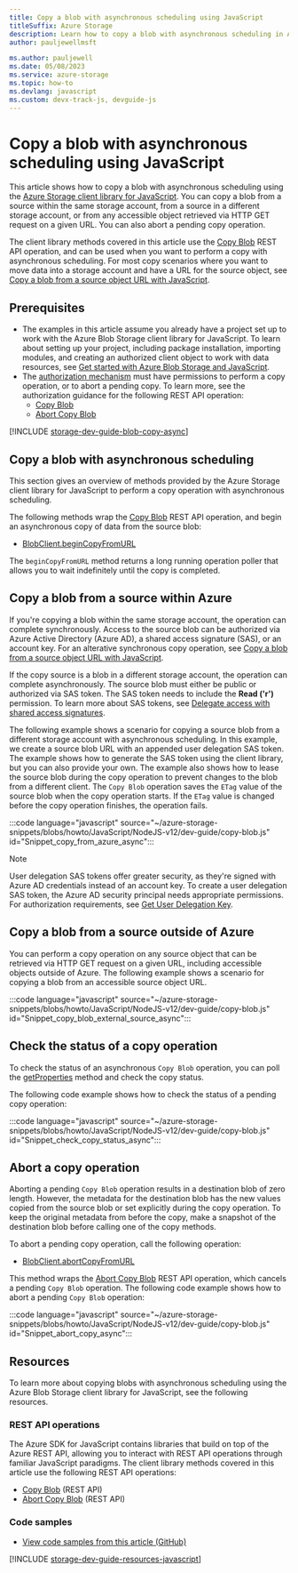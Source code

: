 ```yaml
---
title: Copy a blob with asynchronous scheduling using JavaScript
titleSuffix: Azure Storage
description: Learn how to copy a blob with asynchronous scheduling in Azure Storage by using the JavaScript client library.
author: pauljewellmsft

ms.author: pauljewell
ms.date: 05/08/2023
ms.service: azure-storage
ms.topic: how-to
ms.devlang: javascript
ms.custom: devx-track-js, devguide-js
---
```


# Copy a blob with asynchronous scheduling using JavaScript

This article shows how to copy a blob with asynchronous scheduling using the [Azure Storage client library for JavaScript](/javascript/api/overview/azure/storage-blob-readme). You can copy a blob from a source within the same storage account, from a source in a different storage account, or from any accessible object retrieved via HTTP GET request on a given URL. You can also abort a pending copy operation.

The client library methods covered in this article use the [Copy Blob](/rest/api/storageservices/copy-blob) REST API operation, and can be used when you want to perform a copy with asynchronous scheduling. For most copy scenarios where you want to move data into a storage account and have a URL for the source object, see [Copy a blob from a source object URL with JavaScript](storage-blob-copy-url-javascript.md).

## Prerequisites

- The examples in this article assume you already have a project set up to work with the Azure Blob Storage client library for JavaScript. To learn about setting up your project, including package installation, importing modules, and creating an authorized client object to work with data resources, see [Get started with Azure Blob Storage and JavaScript](storage-blob-javascript-get-started.md).
- The [authorization mechanism](../common/authorize-data-access.md) must have permissions to perform a copy operation, or to abort a pending copy. To learn more, see the authorization guidance for the following REST API operation:
    - [Copy Blob](/rest/api/storageservices/copy-blob#authorization)
    - [Abort Copy Blob](/rest/api/storageservices/abort-copy-blob#authorization)

[!INCLUDE [storage-dev-guide-blob-copy-async](../../../includes/storage-dev-guides/storage-dev-guide-about-blob-copy-async.md)]

## Copy a blob with asynchronous scheduling

This section gives an overview of methods provided by the Azure Storage client library for JavaScript to perform a copy operation with asynchronous scheduling.

The following methods wrap the [Copy Blob](/rest/api/storageservices/copy-blob) REST API operation, and begin an asynchronous copy of data from the source blob:

- [BlobClient.beginCopyFromURL](/javascript/api/@azure/storage-blob/blobclient#@azure-storage-blob-blobclient-begincopyfromurl)

The `beginCopyFromURL` method returns a long running operation poller that allows you to wait indefinitely until the copy is completed.

## Copy a blob from a source within Azure

If you're copying a blob within the same storage account, the operation can complete synchronously. Access to the source blob can be authorized via Azure Active Directory (Azure AD), a shared access signature (SAS), or an account key. For an alterative synchronous copy operation, see [Copy a blob from a source object URL with JavaScript](storage-blob-copy-url-javascript.md).

If the copy source is a blob in a different storage account, the operation can complete asynchronously. The source blob must either be public or authorized via SAS token. The SAS token needs to include the **Read ('r')** permission. To learn more about SAS tokens, see [Delegate access with shared access signatures](../common/storage-sas-overview.md).

The following example shows a scenario for copying a source blob from a different storage account with asynchronous scheduling. In this example, we create a source blob URL with an appended user delegation SAS token. The example shows how to generate the SAS token using the client library, but you can also provide your own. The example also shows how to lease the source blob during the copy operation to prevent changes to the blob from a different client. The `Copy Blob` operation saves the `ETag` value of the source blob when the copy operation starts. If the `ETag` value is changed before the copy operation finishes, the operation fails.

:::code language="javascript" source="~/azure-storage-snippets/blobs/howto/JavaScript/NodeJS-v12/dev-guide/copy-blob.js" id="Snippet_copy_from_azure_async":::

> [!NOTE]
> User delegation SAS tokens offer greater security, as they're signed with Azure AD credentials instead of an account key. To create a user delegation SAS token, the Azure AD security principal needs appropriate permissions. For authorization requirements, see [Get User Delegation Key](/rest/api/storageservices/get-user-delegation-key#authorization).

## Copy a blob from a source outside of Azure

You can perform a copy operation on any source object that can be retrieved via HTTP GET request on a given URL, including accessible objects outside of Azure. The following example shows a scenario for copying a blob from an accessible source object URL.

:::code language="javascript" source="~/azure-storage-snippets/blobs/howto/JavaScript/NodeJS-v12/dev-guide/copy-blob.js" id="Snippet_copy_blob_external_source_async":::

## Check the status of a copy operation

To check the status of an asynchronous `Copy Blob` operation, you can poll the [getProperties](/javascript/api/@azure/storage-blob/blobclient#@azure-storage-blob-blobclient-getproperties) method and check the copy status.

The following code example shows how to check the status of a pending copy operation:

:::code language="javascript" source="~/azure-storage-snippets/blobs/howto/JavaScript/NodeJS-v12/dev-guide/copy-blob.js" id="Snippet_check_copy_status_async":::

## Abort a copy operation

Aborting a pending `Copy Blob` operation results in a destination blob of zero length. However, the metadata for the destination blob has the new values copied from the source blob or set explicitly during the copy operation. To keep the original metadata from before the copy, make a snapshot of the destination blob before calling one of the copy methods.

To abort a pending copy operation, call the following operation:

- [BlobClient.abortCopyFromURL](/javascript/api/@azure/storage-blob/blobclient#@azure-storage-blob-blobclient-abortcopyfromurl)

This method wraps the [Abort Copy Blob](/rest/api/storageservices/abort-copy-blob) REST API operation, which cancels a pending `Copy Blob` operation. The following code example shows how to abort a pending `Copy Blob` operation:

:::code language="javascript" source="~/azure-storage-snippets/blobs/howto/JavaScript/NodeJS-v12/dev-guide/copy-blob.js" id="Snippet_abort_copy_async":::

## Resources

To learn more about copying blobs with asynchronous scheduling using the Azure Blob Storage client library for JavaScript, see the following resources.

### REST API operations

The Azure SDK for JavaScript contains libraries that build on top of the Azure REST API, allowing you to interact with REST API operations through familiar JavaScript paradigms. The client library methods covered in this article use the following REST API operations:

- [Copy Blob](/rest/api/storageservices/copy-blob) (REST API)
- [Abort Copy Blob](/rest/api/storageservices/abort-copy-blob) (REST API)

### Code samples

- [View code samples from this article (GitHub)](https://github.com/Azure-Samples/AzureStorageSnippets/blob/master/blobs/howto/JavaScript/NodeJS-v12/dev-guide/copy-blob.js)

[!INCLUDE [storage-dev-guide-resources-javascript](../../../includes/storage-dev-guides/storage-dev-guide-resources-javascript.md)]
